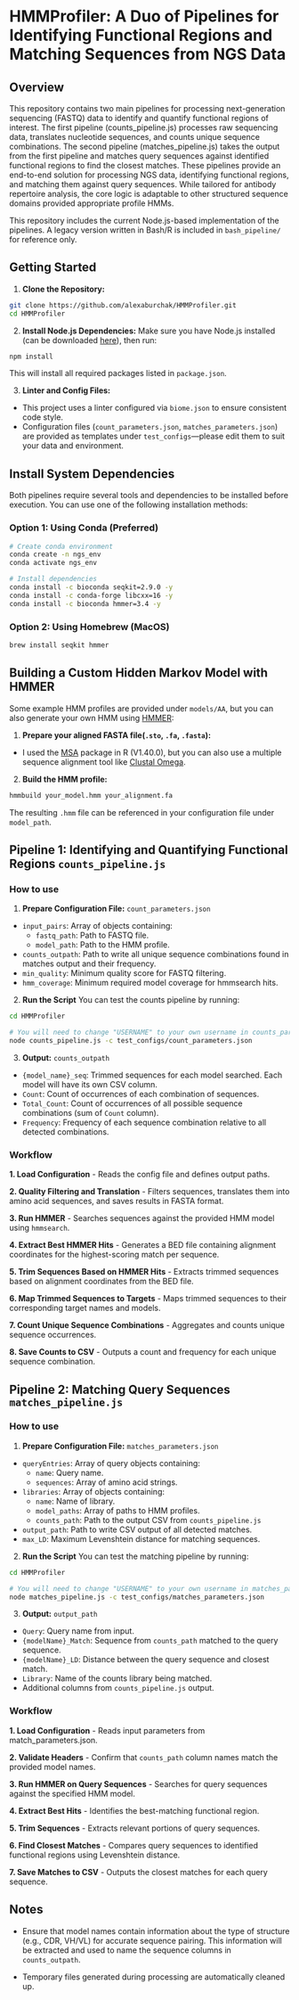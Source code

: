 # HMMProfiler: A Duo of Pipelines for Identifying Functional Regions and Matching Sequences from NGS Data

## Overview
This repository contains two main pipelines for processing next-generation sequencing (FASTQ) data to identify and quantify functional regions of interest. The first pipeline (counts_pipeline.js) processes raw sequencing data, translates nucleotide sequences, and counts unique sequence combinations. The second pipeline (matches_pipeline.js) takes the output from the first pipeline and matches query sequences against identified functional regions to find the closest matches. These pipelines provide an end-to-end solution for processing NGS data, identifying functional regions, and matching them against query sequences. While tailored for antibody repertoire analysis, the core logic is adaptable to other structured sequence domains provided appropriate profile HMMs. 

This repository includes the current Node.js-based implementation of the pipelines. A legacy version written in Bash/R is included in `bash_pipeline/` for reference only.

## Getting Started
1. **Clone the Repository:**
```bash
git clone https://github.com/alexaburchak/HMMProfiler.git
cd HMMProfiler
```

2. **Install Node.js Dependencies:**
Make sure you have Node.js installed (can be downloaded [here](https://nodejs.org/en/download)), then run:
```bash
npm install
```
This will install all required packages listed in `package.json`.

3. **Linter and Config Files:**
- This project uses a linter configured via `biome.json` to ensure consistent code style.
- Configuration files (`count_parameters.json`, `matches_parameters.json`) are provided as templates under `test_configs`—please edit them to suit your data and environment.

## Install System Dependencies
Both pipelines require several tools and dependencies to be installed before execution. You can use one of the following installation methods: 

### Option 1: Using Conda (Preferred)
```bash
# Create conda environment
conda create -n ngs_env 
conda activate ngs_env

# Install dependencies 
conda install -c bioconda seqkit=2.9.0 -y
conda install -c conda-forge libcxx=16 -y
conda install -c bioconda hmmer=3.4 -y
```

### Option 2: Using Homebrew (MacOS)
```bash
brew install seqkit hmmer
```

## Building a Custom Hidden Markov Model with HMMER
Some example HMM profiles are provided under `models/AA`, but you can also generate your own HMM using [HMMER](http://eddylab.org/software/hmmer/Userguide.pdf):

1. **Prepare your aligned FASTA file(`.sto`, `.fa`, `.fasta`):**
- I used the [MSA](https://www.bioconductor.org/packages/release/bioc/html/msa.html) package in R (V1.40.0), but you can also use a multiple sequence alignment tool like [Clustal Omega](http://www.clustal.org/omega/). 

2. **Build the HMM profile:**
```bash
hmmbuild your_model.hmm your_alignment.fa
```
The resulting `.hmm` file can be referenced in your configuration file under `model_path`.


## Pipeline 1: Identifying and Quantifying Functional Regions `counts_pipeline.js`

### How to use 

1. **Prepare Configuration File:** `count_parameters.json`
  - `input_pairs`: Array of objects containing: 
    - `fastq_path`: Path to FASTQ file.
    - `model_path`: Path to the HMM profile.
  - `counts_outpath`: Path to write all unique sequence combinations found in matches output and their frequency.
  - `min_quality`: Minimum quality score for FASTQ filtering.
  - `hmm_coverage`: Minimum required model coverage for hmmsearch hits.

2. **Run the Script**
You can test the counts pipeline by running:
```bash
cd HMMProfiler

# You will need to change "USERNAME" to your own username in counts_parameters.json
node counts_pipeline.js -c test_configs/count_parameters.json
```

3. **Output:** `counts_outpath`
  - `{model_name}_seq`: Trimmed sequences for each model searched. Each model will have its own CSV column. 
  - `Count`: Count of occurrences of each combination of sequences. 
  - `Total_Count`: Count of occurrences of all possible sequence combinations (sum of `Count` column). 
  - `Frequency`: Frequency of each sequence combination relative to all detected combinations.

### Workflow

**1. Load Configuration** - Reads the config file and defines output paths.

**2. Quality Filtering and Translation** - Filters sequences, translates them into amino acid sequences, and saves results in FASTA format.

**3. Run HMMER** - Searches sequences against the provided HMM model using `hmmsearch`.

**4. Extract Best HMMER Hits** - Generates a BED file containing alignment coordinates for the highest-scoring match per sequence. 

**5. Trim Sequences Based on HMMER Hits** - Extracts trimmed sequences based on alignment coordinates from the BED file.

**6. Map Trimmed Sequences to Targets** - Maps trimmed sequences to their corresponding target names and models.

**7. Count Unique Sequence Combinations** - Aggregates and counts unique sequence occurrences.

**8. Save Counts to CSV** - Outputs a count and frequency for each unique sequence combination.

## Pipeline 2: Matching Query Sequences `matches_pipeline.js`

### How to use

1. **Prepare Configuration File:** `matches_parameters.json`
  - `queryEntries`: Array of query objects containing:
    - `name`: Query name.
    - `sequences`: Array of amino acid strings. 
  - `libraries`: Array of objects containing: 
    - `name`: Name of library.
    - `model_paths`: Array of paths to HMM profiles.
    - `counts_path`: Path to the output CSV from `counts_pipeline.js`
  - `output_path`: Path to write CSV output of all detected matches. 
  - `max_LD`: Maximum Levenshtein distance for matching sequences. 

2. **Run the Script**
You can test the matching pipeline by running:
```bash
cd HMMProfiler

# You will need to change "USERNAME" to your own username in matches_parameters.json
node matches_pipeline.js -c test_configs/matches_parameters.json
```

3. **Output:** `output_path`
  - `Query`: Query name from input. 
  - `{modelName}_Match`: Sequence from `counts_path` matched to the query sequence.
  - `{modelName}_LD`: Distance between the query sequence and closest match.
  - `Library`: Name of the counts library being matched. 
  - Additional columns from `counts_pipeline.js` output. 

### Workflow

**1. Load Configuration** - Reads input parameters from match_parameters.json.

**2. Validate Headers** - Confirm that `counts_path` column names match the provided model names.

**3. Run HMMER on Query Sequences** - Searches for query sequences against the specified HMM model.

**4. Extract Best Hits** - Identifies the best-matching functional region.

**5. Trim Sequences** - Extracts relevant portions of query sequences.

**6. Find Closest Matches** - Compares query sequences to identified functional regions using Levenshtein distance.

**7. Save Matches to CSV** - Outputs the closest matches for each query sequence.

## Notes
- Ensure that model names contain information about the type of structure (e.g., CDR, VH/VL) for accurate sequence pairing. This information will be extracted and used to name the sequence columns in `counts_outpath`. 

- Temporary files generated during processing are automatically cleaned up.
